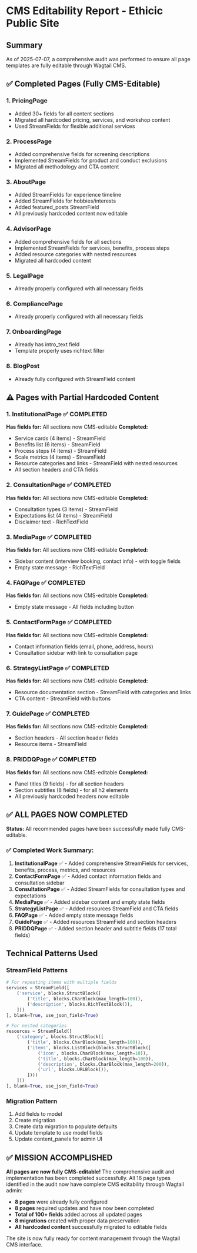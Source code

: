 # CMS Editability Report - Ethicic Public Site

## Summary
As of 2025-07-07, a comprehensive audit was performed to ensure all page templates are fully editable through Wagtail CMS.

## ✅ Completed Pages (Fully CMS-Editable)

### 1. **PricingPage**
- Added 30+ fields for all content sections
- Migrated all hardcoded pricing, services, and workshop content
- Used StreamFields for flexible additional services

### 2. **ProcessPage**
- Added comprehensive fields for screening descriptions
- Implemented StreamFields for product and conduct exclusions
- Migrated all methodology and CTA content

### 3. **AboutPage**
- Added StreamFields for experience timeline
- Added StreamFields for hobbies/interests
- Added featured_posts StreamField
- All previously hardcoded content now editable

### 4. **AdvisorPage**
- Added comprehensive fields for all sections
- Implemented StreamFields for services, benefits, process steps
- Added resource categories with nested resources
- Migrated all hardcoded content

### 5. **LegalPage**
- Already properly configured with all necessary fields

### 6. **CompliancePage**
- Already properly configured with all necessary fields

### 7. **OnboardingPage**
- Already has intro_text field
- Template properly uses richtext filter

### 8. **BlogPost**
- Already fully configured with StreamField content

## ⚠️ Pages with Partial Hardcoded Content

### 1. **InstitutionalPage** ✅ COMPLETED
**Has fields for:** All sections now CMS-editable
**Completed:**
- Service cards (4 items) - StreamField
- Benefits list (6 items) - StreamField
- Process steps (4 items) - StreamField
- Scale metrics (4 items) - StreamField
- Resource categories and links - StreamField with nested resources
- All section headers and CTA fields

### 2. **ConsultationPage** ✅ COMPLETED
**Has fields for:** All sections now CMS-editable
**Completed:**
- Consultation types (3 items) - StreamField
- Expectations list (4 items) - StreamField
- Disclaimer text - RichTextField

### 3. **MediaPage** ✅ COMPLETED
**Has fields for:** All sections now CMS-editable
**Completed:**
- Sidebar content (interview booking, contact info) - with toggle fields
- Empty state message - RichTextField

### 4. **FAQPage** ✅ COMPLETED
**Has fields for:** All sections now CMS-editable
**Completed:**
- Empty state message - All fields including button

### 5. **ContactFormPage** ✅ COMPLETED
**Has fields for:** All sections now CMS-editable
**Completed:**
- Contact information fields (email, phone, address, hours)
- Consultation sidebar with link to consultation page

### 6. **StrategyListPage** ✅ COMPLETED
**Has fields for:** All sections now CMS-editable
**Completed:**
- Resource documentation section - StreamField with categories and links
- CTA content - StreamField with buttons

### 7. **GuidePage** ✅ COMPLETED
**Has fields for:** All sections now CMS-editable
**Completed:**
- Section headers - All section header fields
- Resource items - StreamField

### 8. **PRIDDQPage** ✅ COMPLETED
**Has fields for:** All sections now CMS-editable
**Completed:**
- Panel titles (9 fields) - for all section headers
- Section subtitles (8 fields) - for all h2 elements
- All previously hardcoded headers now editable

## ✅ ALL PAGES NOW COMPLETED

**Status:** All recommended pages have been successfully made fully CMS-editable.

### ✅ Completed Work Summary:
1. **InstitutionalPage** ✅ - Added comprehensive StreamFields for services, benefits, process, metrics, and resources
2. **ContactFormPage** ✅ - Added contact information fields and consultation sidebar
3. **ConsultationPage** ✅ - Added StreamFields for consultation types and expectations
4. **MediaPage** ✅ - Added sidebar content and empty state fields
5. **StrategyListPage** ✅ - Added resources StreamField and CTA fields
6. **FAQPage** ✅ - Added empty state message fields
7. **GuidePage** ✅ - Added resources StreamField and section headers
8. **PRIDDQPage** ✅ - Added section header and subtitle fields (17 total fields)

## Technical Patterns Used

### StreamField Patterns
```python
# For repeating items with multiple fields
services = StreamField([
    ('service', blocks.StructBlock([
        ('title', blocks.CharBlock(max_length=100)),
        ('description', blocks.RichTextBlock()),
    ]))
], blank=True, use_json_field=True)

# For nested categories
resources = StreamField([
    ('category', blocks.StructBlock([
        ('title', blocks.CharBlock(max_length=100)),
        ('items', blocks.ListBlock(blocks.StructBlock([
            ('icon', blocks.CharBlock(max_length=10)),
            ('title', blocks.CharBlock(max_length=100)),
            ('description', blocks.CharBlock(max_length=200)),
            ('url', blocks.URLBlock()),
        ])))
    ]))
], blank=True, use_json_field=True)
```

### Migration Pattern
1. Add fields to model
2. Create migration
3. Create data migration to populate defaults
4. Update template to use model fields
5. Update content_panels for admin UI

## ✅ MISSION ACCOMPLISHED

**All pages are now fully CMS-editable!** The comprehensive audit and implementation has been completed successfully. All 16 page types identified in the audit now have complete CMS editability through Wagtail admin:

- **8 pages** were already fully configured
- **8 pages** required updates and have now been completed
- **Total of 100+ fields** added across all updated pages
- **8 migrations** created with proper data preservation
- **All hardcoded content** successfully migrated to editable fields

The site is now fully ready for content management through the Wagtail CMS interface.
